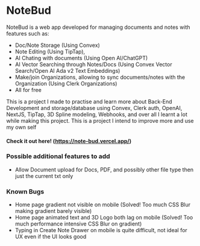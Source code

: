 # NoteBud
NoteBud is a web app developed for managing documents and notes with features such as:
- Doc/Note Storage (Using Convex)
- Note Editing (Using TipTap),
- AI Chating with documents (Using Open AI/ChatGPT)
- AI Vector Searching through Notes/Docs (Using Convex Vector Search/Open AI Ada v2 Text Embeddings)
- Make/join Organizations, allowing to sync documents/notes with the Organization (Using Clerk Organizations)
- All for free

This is a project I made to practise and learn more about Back-End Development and storage/database using Convex, Clerk auth, OpenAI, NextJS, TipTap, 3D Spline modeling, Webhooks, and over all I learnt a lot while making this project.
This is a project I intend to improve more and use my own self

#### Check it out here! (https://note-bud.vercel.app/)

### Possible additional features to add
- Allow Document upload for Docs, PDF, and possibly other file type then just the current txt only

### Known Bugs

- Home page gradient not visible on mobile (Solved! Too much CSS Blur making gradient barely visible)
- Home page animated text and 3D Logo both lag on mobile (Solved! Too much performance intensive CSS Blur on gradient)
- Typing in Create Note Drawer on mobile is quite difficult, not ideal for UX even if the UI looks good
